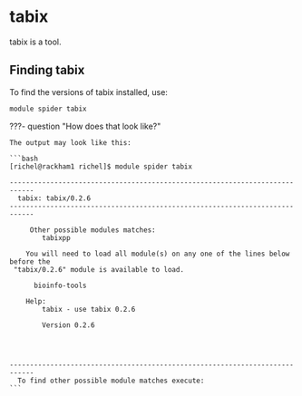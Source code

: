 # tabix

tabix is a tool.

## Finding tabix

To find the versions of tabix installed, use:

```bash
module spider tabix
```

???- question "How does that look like?"

    The output may look like this:

    ```bash
    [richel@rackham1 richel]$ module spider tabix

    ----------------------------------------------------------------------------
      tabix: tabix/0.2.6
    ----------------------------------------------------------------------------

         Other possible modules matches:
            tabixpp

        You will need to load all module(s) on any one of the lines below before the
     "tabix/0.2.6" module is available to load.

          bioinfo-tools
     
        Help:
          	tabix - use tabix 0.2.6
          
          	Version 0.2.6
          
          
          

    ----------------------------------------------------------------------------
      To find other possible module matches execute:
    ```